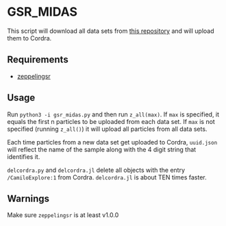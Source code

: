 # GSR_MIDAS

This script will download all data sets from [this repository](https://data.nist.gov/od/id/mds2-2476) and will upload them to Cordra.

## Requirements
* [zeppelingsr](https://github.com/camilovelezr/zeppelingsr)

## Usage
Run `python3 -i gsr_midas.py` and then run `z_all(max)`. If `max` is specified, it equals the first n particles to be uploaded from each data set. If `max` is not specified (running `z_all()`) it will upload all particles from all data sets.

Each time particles from a new data set get uploaded to Cordra, `uuid.json` will reflect the name of the sample along with the 4 digit string that identifies it.

`delcordra.py` and `delcordra.jl` delete all objects with the entry `/CamiloExplore:1` from Cordra. `delcordra.jl` is about TEN times faster.

## Warnings
Make sure `zeppelingsr` is at least v1.0.0
